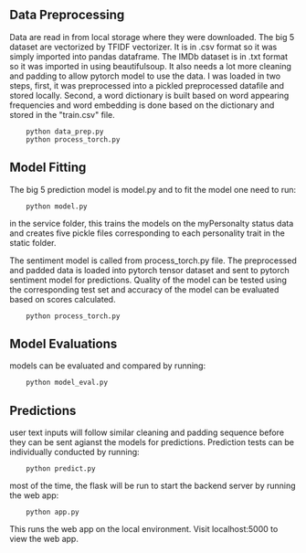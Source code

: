 ## Data Preprocessing

Data are read in from local storage where they were downloaded. The big 5 dataset are vectorized by TFIDF vectorizer. It is in .csv format so it was simply imported into pandas dataframe. The IMDb dataset is in .txt format so it was imported in using beautifulsoup. It also needs a lot more cleaning and padding to allow pytorch model to use the data. I was loaded in two steps, first, it was preprocessed into a pickled preprocessed datafile and stored locally. Second, a word dictionary is built based on word appearing frequencies and word embedding is done based on the dictionary and stored in the "train.csv" file.

``` shell
    python data_prep.py
    python process_torch.py
```

## Model Fitting

The big 5 prediction model is model.py and to fit the model one need to run:

``` shell
    python model.py
```

in the service folder, this trains the models on the myPersonalty status data and creates five pickle files corresponding to each personality trait in the static folder.

The sentiment model is called from process_torch.py file. The preprocessed and padded data is loaded into pytorch tensor dataset and sent to pytorch sentiment model for predictions. Quality of the model can be tested using the corresponding test set and accuracy of the model can be evaluated based on scores calculated.

``` shell
    python process_torch.py
```

## Model Evaluations

models can be evaluated and compared by running:

``` shell
    python model_eval.py
```


## Predictions

user text inputs will follow similar cleaning and padding sequence before they can be sent agianst the models for predictions. Prediction tests can be individually conducted by running:

``` shell
    python predict.py
```
most of the time, the flask will be run to start the backend server by running the web app:

``` shell
    python app.py
```

This runs the web app on the local environment. Visit localhost:5000 to view the web app.